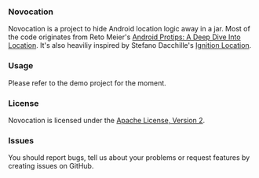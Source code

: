 ### Novocation

Novocation is a project to hide Android location logic away in a jar. Most of the code originates from Reto Meier's [Android Protips: A Deep Dive Into Location](http://code.google.com/p/android-protips-location). It's also heaviliy inspired by Stefano Dacchille's [Ignition Location](https://github.com/stefanodacchille/ignition-location).

### Usage

Please refer to the demo project for the moment.

### License 

Novocation is licensed under the [Apache License, Version 2](http://www.apache.org/licenses/LICENSE-2.0.html).

### Issues

You should report bugs, tell us about your problems or request features by creating issues on GitHub.